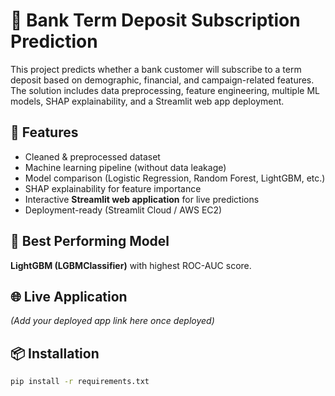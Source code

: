 # 🏦 Bank Term Deposit Subscription Prediction

This project predicts whether a bank customer will subscribe to a term deposit based on demographic, financial, and campaign-related features.  
The solution includes data preprocessing, feature engineering, multiple ML models, SHAP explainability, and a Streamlit web app deployment.

## 🚀 Features
- Cleaned & preprocessed dataset
- Machine learning pipeline (without data leakage)
- Model comparison (Logistic Regression, Random Forest, LightGBM, etc.)
- SHAP explainability for feature importance
- Interactive **Streamlit web application** for live predictions
- Deployment-ready (Streamlit Cloud / AWS EC2)

## 🧠 Best Performing Model
**LightGBM (LGBMClassifier)** with highest ROC-AUC score.

## 🌐 Live Application
*(Add your deployed app link here once deployed)*

## 📦 Installation
```bash
pip install -r requirements.txt
